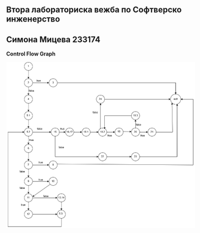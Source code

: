 **Втора лабораториска вежба по Софтверско инженерство**
---
**Симона Мицева 233174**
---

**Control Flow Graph**


![Control Flow Graph](cfg.png)
